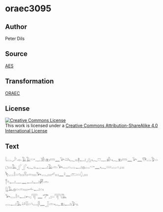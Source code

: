 # oraec3095

## Author

Peter Dils

## Source

[AES](https://github.com/simondschweitzer/aes)

## Transformation

[ORAEC](https://oraec.github.io/)

## License

<a rel="license" href="http://creativecommons.org/licenses/by-sa/4.0/"><img alt="Creative Commons License" style="border-width:0" src="https://i.creativecommons.org/l/by-sa/4.0/88x31.png" /></a><br />This work is licensed under a <a rel="license" href="http://creativecommons.org/licenses/by-sa/4.0/">Creative Commons Attribution-ShareAlike 4.0 International License</a>

## Text

𓇋𓂋𓌳𓁹𓄿𓄿𓎡𓊃𓀀𓏤𓁷𓏤𓏠𓈖𓅪𓄖𓆑𓏭𓊢𓂝𓂻𓆑𓈞𓊃𓀉𓆑𓁷𓏤𓏠𓈖𓅪𓈖𓇥𓂋𓅱𓏏𓐎𓏥𓅓𓂾𓂾𓆑𓏭𓉻𓂝𓄿𓏛𓅨𓂋𓏏𓂋𓂝𓐍𓂋𓎡𓈖𓆑𓄲𓂋𓏏𓈒𓏥<br>
𓌸𓂋𓎛𓏏𓏌𓏥𓎃𓏤𓏛𓏥𓅨𓂋𓈒𓏥𓄔𓏥𓈖𓍲𓈖𓂧𓏏𓆭𓈒𓏥<br>
𓐩𓏌𓂝𓊃𓈖𓂝𓂝𓏞𓏛<br>
𓊮𓅓𓐍𓏏𓏛𓏥𓌡𓂝𓏏𓏤<br>
𓅨𓂋𓎛𓏌𓂝𓍉𓊪𓋳𓈖𓆀𓈎𓏏𓋳𓇋𓅓<br>
𓂋𓂝𓅓𓄖𓇋𓇋𓏏𓄹𓂋𓋴𓈖𓃀𓏛𓆑𓁷𓏤𓂝𓏤𓅱𓏭<br>
